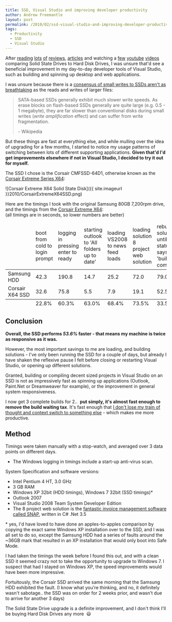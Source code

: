```yaml
---
title: SSD, Visual Studio and improving developer productivity
author: Andrew Freemantle
layout: post
permalink: /2010/02/ssd-visual-studio-and-improving-developer-productivity/
tags:
  - Productivity
  - SSD
  - Visual Studio
---
```

After [reading](http://www.tomshardware.com/reviews/windows-ssd-performance,2518.html "Windows SSD Performance - www.tomshardware.com") [lots](http://www.exdream.com/Blog/post/2009/02/25/Why-cheap-SSD-sucks-for-Visual-Studio.aspx "Why cheap SSD sucks for Visual Studio - exdream.com") [of](href="http://www.overclockers.co.uk/showproduct.php?prodid=HD-004-CS&tool=3&groupid=1657&catid=1660&subcat=1668 "Corsair X64 SSD Customer Reviews - OverClockers.co.uk") [reviews](http://www.ebuyer.com/product/167203/show_product_reviews "Corsair P128 SSD Customer Reviews - www.eBuyer.com"), [articles](http://stackoverflow.com/questions/499889/ssd-and-programming "SSD and Programming question - StackOverflow.com") and watching a [few](http://www.youtube.com/watch?v=Dt6VbOY3xE0 "SSD vs 7200rpm HDD - YouTube.com") [youtube](http://www.youtube.com/watch?v=LCBfsfzHPeY "MacBook HDD vs SSD boot time - YouTube") [videos](http://www.youtube.com/watch?v=Pf_QS3mZsyU "HDD vs SSD, Windows Vista tests - YouTube.com") comparing Solid State Drives to Hard Disk Drives, I was unsure that'd see a beneficial improvement in my day-to-day developer tools of Visual Studio, such as building and spinning up desktop and web applications.

I was unsure because there is a [consensus of small writes to SSDs aren't as breathtaking](http://en.wikipedia.org/wiki/Solid-state_drive#Disadvantages "SSD Disadvantages - www.wikipedia.org") as the reads and writes of larger files:

> SATA-based SSDs generally exhibit much slower write speeds. As erase blocks on flash-based SSDs generally are quite large (e.g. 0.5 - 1 megabyte), they are far slower than conventional disks during small writes (*write amplification* effect) and can suffer from write fragmentation.
> 
> \- Wikipedia

But these things are fast at everything else, and while mulling over the idea of upgrading for a few months, I started to notice my usage patterns of switching between lots of different supporting applications. **Given that'd I'd get improvements elsewhere if not in Visual Studio, I decided to try it out for myself.**

The SSD I chose is the Corsair CMFSSD-64D1, otherwise known as the [Corsair Extreme Series X64](http://www.amazon.co.uk/gp/product/B002HQ2JXG?ie=UTF8&tag=fatl-21&linkCode=as2&camp=1634&creative=19450&creativeASIN=B002HQ2JXG "Corsair Extreme Series X64 - Amazon.co.uk"):

![Corsair Extreme X64 Solid State Disk]({{ site.imageurl }}2010/CorsairExtremeX64SSD.png)

Here are the timings I took with the original Samsung 80GB 7,200rpm drive, and the timings from the [Corsair Extreme X64](http://www.amazon.co.uk/gp/product/B002HQ2JXG?ie=UTF8&tag=fatl-21&linkCode=as2&camp=1634&creative=19450&creativeASIN=B002HQ2JXG "Corsair Extreme Series X64 - Amazon.co.uk"):  
(all timings are in seconds, so lower numbers are better)

<table class="table table-striped hdd-vs-ssd">
  <thead>
    <tr>
      <td></td>
      <td><span class="table-subheading">boot</span> from cold to login prompt</td>
      <td><span class="table-subheading">logging in</span> pressing enter to ready</td>
      <td><span class="table-subheading">starting outlook</span> to 'All folders up to date'</td>
      <td><span class="table-subheading">loading VS2008</span> to news feed loads</td>
      <td><span class="table-subheading">loading solution</span> 8 project web solution</td>
      <td><span class="table-subheading">rebuild solution</span> until build status says 'build complete'</td>
    </tr>
  </thead>
  <tbody>
    <tr class="hdd">
      <td class="nowrap">Samsung HDD</td>
      <td class="align-right">42.3</td>
      <td class="align-right">190.8</td>
      <td class="align-right">14.7</td>
      <td class="align-right">25.2</td>    
      <td class="align-right">72.0</td>
      <td class="align-right">79.0</td>
    </tr>
    <tr class="ssd">
      <td class="nowrap">Corsair X64 SSD</td>
      <td class="align-right">32.6</td>
      <td class="align-right">75.8</td>
      <td class="align-right">5.5</td>
      <td class="align-right">7.9</td>
      <td class="align-right">19.1</td>
      <td class="align-right">52.5</td>
    </tr>
  </tbody>
  <tfoot>
    <tr>
      <td></td>
      <td class="align-right">22.8%</td>
      <td class="align-right">60.3%</td>
      <td class="align-right">63.0%</td>
      <td class="align-right">68.4%</td>
      <td class="align-right">73.5%</td>
      <td class="align-right">33.5%</td>
    </tr>
  </tfoot>
</table>

## Conclusion

**Overall, the SSD performs *53.6%* faster - that means my machine is twice as responsive as it was.**

However, the most important savings to me are loading, and building solutions - I've only been running the SSD for a couple of days, but already I have shaken the reflexive pause I felt before closing or restarting Visual Studio, or opening up different solutions.

Granted, building or compiling decent sized projects in Visual Studio on an SSD is not as impressively fast as spinning up applications (Outlook, Paint.Net or Dreamweaver for example), or the improvement in general system responsiveness.

I now get 3 complete builds for 2..  **put simply, it's almost fast enough to remove the build waiting tax**. It's fast enough that [I don't lose my train of thought and context switch to something else](http://stackoverflow.com/questions/499889/ssd-and-programming/499959#499959 "&quot;long compile time leads to distraction&quot; - answer on StackOverflow.com") - which makes me more productive.

## Method

Timings were taken manually with a stop-watch, and averaged over 3 data points on different days.

* The Windows logging in timings include a start-up anti-virus scan.

System Specification and software versions:

  * Intel Pentium 4 HT, 3.0 GHz
  * 3 GB RAM
  * Windows XP 32bit (HDD timings), Windows 7 32bit (SSD timings)*
  * Outlook 2007
  * Visual Studio 2008 Team System Developer Edition
  * The 8 project web solution is the [fantastic invoice management software called SNAP](http://www.snapsystems.co.uk/ "Invoice Management Software - Scan Notify Approve and Pay (SNAP) - www.snapsystems.co.uk"), written in C# .Net 3.5

\* yes, I'd have loved to have done an apples-to-apples comparison by copying the exact same Windows XP installation over to the SSD, and I was all set to do so, except the Samsung HDD had a series of faults around the ~36GB mark that resulted in an XP installation that would only boot into Safe Mode.

I had taken the timings the week before I found this out, and with a clean SSD it seemed crazy not to take the opportunity to upgrade to Windows 7. I suspect that had I stayed on Windows XP, the speed improvements would have been more impressive.

Fortuitously, the Corsair SSD arrived the same morning that the Samsung HDD exhibited the fault. (I know what you're thinking, and no, it definitely wasn't sabotage.. the SSD was on order for 2 weeks prior, and wasn't due to arrive for another 3 days)

The Solid State Drive upgrade is a definite improvement, and I don't think I'll be buying Hard Disk Drives any more  :smiley:
